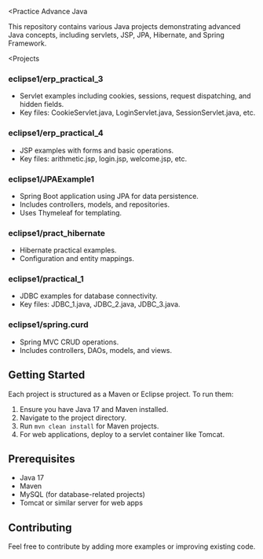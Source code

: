 <Practice Advance Java

This repository contains various Java projects demonstrating advanced Java concepts, including servlets, JSP, JPA, Hibernate, and Spring Framework.

<Projects

### eclipse1/erp_practical_3
- Servlet examples including cookies, sessions, request dispatching, and hidden fields.
- Key files: CookieServlet.java, LoginServlet.java, SessionServlet.java, etc.

### eclipse1/erp_practical_4
- JSP examples with forms and basic operations.
- Key files: arithmetic.jsp, login.jsp, welcome.jsp, etc.

### eclipse1/JPAExample1
- Spring Boot application using JPA for data persistence.
- Includes controllers, models, and repositories.
- Uses Thymeleaf for templating.

### eclipse1/pract_hibernate
- Hibernate practical examples.
- Configuration and entity mappings.

### eclipse1/practical_1
- JDBC examples for database connectivity.
- Key files: JDBC_1.java, JDBC_2.java, JDBC_3.java.

### eclipse1/spring.curd
- Spring MVC CRUD operations.
- Includes controllers, DAOs, models, and views.

## Getting Started

Each project is structured as a Maven or Eclipse project. To run them:

1. Ensure you have Java 17 and Maven installed.
2. Navigate to the project directory.
3. Run `mvn clean install` for Maven projects.
4. For web applications, deploy to a servlet container like Tomcat.

## Prerequisites

- Java 17
- Maven
- MySQL (for database-related projects)
- Tomcat or similar server for web apps

## Contributing

Feel free to contribute by adding more examples or improving existing code.
